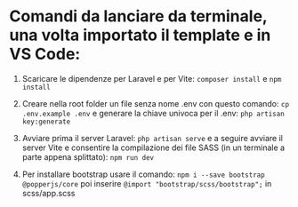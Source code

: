 # Comandi da lanciare da terminale, una volta importato il template e in VS Code:

1. Scaricare le dipendenze per Laravel e per Vite:
``
composer install
``
e 
``
npm install
``


2. Creare nella root folder un file senza nome .env con questo comando:
``
cp .env.example .env
``
e generare la chiave univoca per il .env:
``
php artisan key:generate
``


3. Avviare prima il server Laravel:
``
php artisan serve
``
e a seguire avviare il server Vite e consentire la compilazione dei file SASS (in un terminale a parte appena splittato):
``
npm run dev
``

4. Per installare bootstrap usare il comando: 
``
npm i --save bootstrap @popperjs/core
``
poi inserire `@import "bootstrap/scss/bootstrap";` in scss/app.scss
